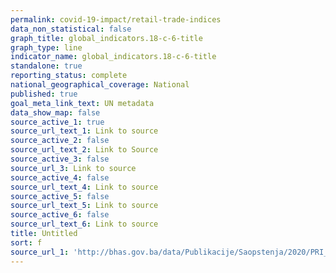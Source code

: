 ```yaml
---
permalink: covid-19-impact/retail-trade-indices
data_non_statistical: false
graph_title: global_indicators.18-c-6-title
graph_type: line
indicator_name: global_indicators.18-c-6-title
standalone: true
reporting_status: complete
national_geographical_coverage: National
published: true
goal_meta_link_text: UN metadata
data_show_map: false
source_active_1: true
source_url_text_1: Link to source
source_active_2: false
source_url_text_2: Link to Source
source_active_3: false
source_url_3: Link to source
source_active_4: false
source_url_text_4: Link to source
source_active_5: false
source_url_text_5: Link to source
source_active_6: false
source_url_text_6: Link to source
title: Untitled
sort: f
source_url_1: 'http://bhas.gov.ba/data/Publikacije/Saopstenja/2020/PRI_04_2020_11_0_BS.pdf'
---
```

